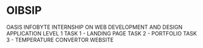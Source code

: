 # OIBSIP
OASIS INFOBYTE INTERNSHIP ON WEB DEVELOPMENT AND DESIGN APPLICATION
LEVEL 1
TASK 1 - LANDING PAGE
TASK 2 - PORTFOLIO
TASK 3 - TEMPERATURE CONVERTOR WEBSITE
